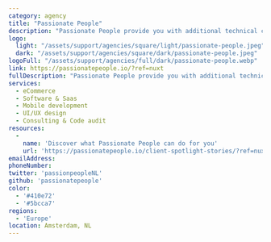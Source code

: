 ```yaml
---
category: agency
title: "Passionate People"
description: "Passionate People provide you with additional technical capacity to power-up your digital transformation journeys with our teams of first-class engineers and consultants. Full stack JavaScript Cloud Engineers ready to work with you and your teams."
logo:
  light: "/assets/support/agencies/square/light/passionate-people.jpeg"
  dark: "/assets/support/agencies/square/dark/passionate-people.jpeg"
logoFull: "/assets/support/agencies/full/dark/passionate-people.webp"
link: https://passionatepeople.io/?ref=nuxt
fullDescription: "Passionate People provide you with additional technical capacity to power-up your digital transformation journeys with our teams of first-class engineers and consultants. Full stack JavaScript Cloud Engineers ready to work with you and your teams."
services:
  - eCommerce
  - Software & Saas
  - Mobile development
  - UI/UX design
  - Consulting & Code audit
resources:
  -
    name: 'Discover what Passionate People can do for you'
    url: 'https://passionatepeople.io/client-spotlight-stories/?ref=nuxt'
emailAddress:
phoneNumber:
twitter: 'passionpeopleNL'
github: 'passionatepeople'
color:
  - '#410e72'
  - '#5bcca7'
regions:
  - 'Europe'
location: Amsterdam, NL
---
```

